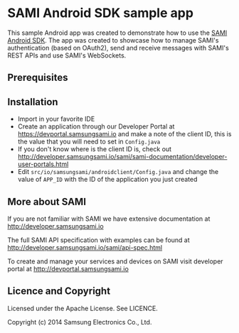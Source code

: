 SAMI Android SDK sample app
===========================

This sample Android app was created to demonstrate how to use the [SAMI Android SDK](https://github.com/samiio/sami-android). The app was created to showcase how to manage SAMI's authentication (based on OAuth2), send and receive messages with SAMI's REST APIs and use SAMI's WebSockets.

Prerequisites
-------------


Installation
-------------

 * Import in your favorite IDE
 * Create an application through our Developer Portal at https://devportal.samsungsami.io and make a note of the client ID, this is the value that you will need to set in `Config.java`
  * If you don't know where is the client ID is, check out http://developer.samsungsami.io/sami/sami-documentation/developer-user-portals.html
 * Edit `src/io/samsungsami/androidclient/Config.java` and change the value of `APP_ID` with the ID of the application you just created

More about SAMI
---------------

If you are not familiar with SAMI we have extensive documentation at http://developer.samsungsami.io

The full SAMI API specification with examples can be found at http://developer.samsungsami.io/sami/api-spec.html

To create and manage your services and devices on SAMI visit developer portal at http://devportal.samsungsami.io

Licence and Copyright
---------------------

Licensed under the Apache License. See LICENCE.

Copyright (c) 2014 Samsung Electronics Co., Ltd.
